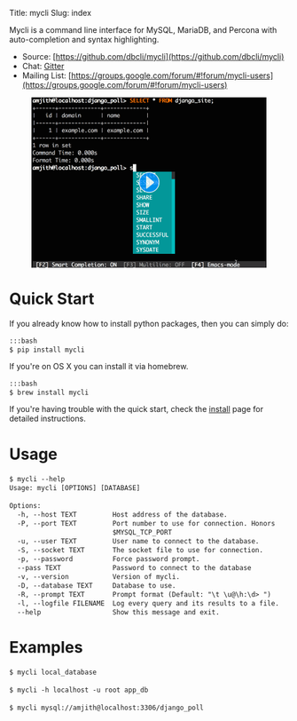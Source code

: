 Title: mycli
Slug: index

Mycli is a command line interface for MySQL, MariaDB, and Percona with auto-completion and syntax
highlighting. 

* Source: [https://github.com/dbcli/mycli](https://github.com/dbcli/mycli)
* Chat: [Gitter](https://gitter.im/dbcli/mycli/)
* Mailing List:  [https://groups.google.com/forum/#!forum/mycli-users](https://groups.google.com/forum/#!forum/mycli-users)

<figure>
<img src="/images/main.png" width=700 align="center" data-alt="/images/main.gif">
</figure>

# Quick Start

If you already know how to install python packages, then you can simply do:

    :::bash
    $ pip install mycli

If you're on OS X you can install it via homebrew.

    :::bash
    $ brew install mycli

If you're having trouble with the quick start, check the [install] page for
detailed instructions.

# Usage

    $ mycli --help
    Usage: mycli [OPTIONS] [DATABASE]

    Options:
      -h, --host TEXT         Host address of the database.
      -P, --port TEXT         Port number to use for connection. Honors
                              $MYSQL_TCP_PORT
      -u, --user TEXT         User name to connect to the database.
      -S, --socket TEXT       The socket file to use for connection.
      -p, --password          Force password prompt.
      --pass TEXT             Password to connect to the database
      -v, --version           Version of mycli.
      -D, --database TEXT     Database to use.
      -R, --prompt TEXT       Prompt format (Default: "\t \u@\h:\d> ")
      -l, --logfile FILENAME  Log every query and its results to a file.
      --help                  Show this message and exit.

# Examples

    $ mycli local_database

    $ mycli -h localhost -u root app_db

    $ mycli mysql://amjith@localhost:3306/django_poll

[install]: {filename}/pages/1.install.md
